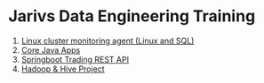# Jarivs Data Engineering Training
1. [Linux cluster monitoring agent (Linux and SQL)](./linux_sql/README.md)
2. [Core Java Apps](./core_java/README.md)
3. [Springboot Trading REST API](./springboot/README.md)
4. [Hadoop & Hive Project](./hadoop/README.md)
